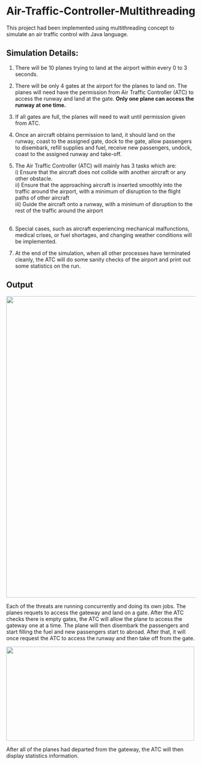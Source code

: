 # Air-Traffic-Controller-Multithreading

This project had been implemented using multithreading concept to simulate an air traffic control with Java language.

## Simulation Details:<br />
1. There will be 10 planes trying to land at the airport within every 0 to 3 seconds.

2. There will be only 4 gates at the airport for the planes to land on. The planes will need have the permission from Air Traffic Controller (ATC) to access the runway and land at the gate. **Only one plane can access the runway at one time.**

3. If all gates are full, the planes will need to wait until permission given from ATC.

4. Once an aircraft obtains permission to land, it should land on the runway, coast to the assigned gate, dock to the gate, allow passengers to disembark, refill supplies and fuel, receive new passengers, undock, coast to the assigned runway and take-off. <br/>

5. The Air Traffic Controller (ATC) will mainly has 3 tasks which are:<br/>
   i) Ensure that the aircraft does not collide with another aircraft or any other obstacle. <br/>
   ii) Ensure that the approaching aircraft is inserted smoothly into the traffic around the airport, with a minimum of disruption to the flight paths of other aircraft <br/>
   iii) Guide the aircraft onto a runway, with a minimum of disruption to the rest of the traffic around the airport <br/><br/>

6. Special cases, such as aircraft experiencing mechanical malfunctions, medical crises, or fuel shortages, and changing weather conditions will be implemented. <br/>

7. At the end of the simulation, when all other processes have terminated cleanly, the ATC will do some sanity checks of the airport and print out some statistics on the run. 

## Output<br />
<img src="https://user-images.githubusercontent.com/82216057/219592380-2255619a-9b04-4b0f-ac1c-182db5ca7103.jpg" width="700" height="800">

Each of the threats are running concurrently and doing its own jobs. The planes requets to access the gateway and land on a gate. After the ATC checks there is empty gates, the ATC will allow the plane to access the gateway one at a time. The plane will then disembark the passengers and start filling the fuel and new passengers start to abroad. After that, it will once request the ATC to access the runway and then take off from the gate.

<img src="https://user-images.githubusercontent.com/82216057/219597497-3a5410d5-da77-4632-94ca-b11e9f8a7eb6.png" width="500" height="250">

After all of the planes had departed from the gateway, the ATC will then display statistics information.
